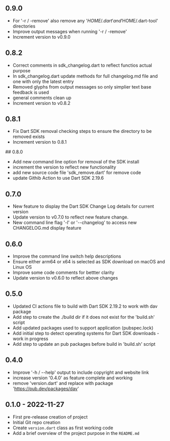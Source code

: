 ## 0.9.0
- For '-r / -remove' also remove any '$HOME/.dart' and '$HOME/.dart-tool' directories
- Improve output messages when running '-r / -remove'
- Increment version to v0.9.0

## 0.8.2
- Correct comments in sdk_changelog.dart to reflect functios actual purpose
- In sdk_changelog.dart update methods for full changelog.md file and one with only the latest entry
- Removed glyphs from output messages so only simplier text base feedback is used
- general comments clean up
- Increment version to v0.8.2

## 0.8.1
- Fix Dart SDK removal checking steps to ensure the directory to be removed exists
- Increment version to 0.8.1

## 0.8.0
- Add new command line option for removal of the SDK install
- increment the version to reflect new functionality
- add new source code file 'sdk_remove.dart' for remove code
- update Githib Action to use Dart SDK 2.19.6

## 0.7.0
- New feature to display the Dart SDK Change Log details for current version
- Update version to v0.7.0 to reflect new feature change.
- New command line flag '-l' or '--changelog' to access new CHANGELOG.md display feature

## 0.6.0
- Improve the command line switch help descriptions
- Ensure either arm64 or x64 is selected as SDK download on macOS and Linux OS
- Improve some code comments for bettter clarity
- Update version to v0.6.0 to reflect above changes

## 0.5.0
- Updated CI actions file to build with Dart SDK 2.19.2 to work with dav package
- Add step to create the ./build dir if it does not exist for the 'build.sh' script
- Add updated packages used to support application (pubspec.lock)
- Add initial step to detect operating systems for Dart SDK downloads - work in progress
- Add step to update an pub packages before build in 'build.sh' script

## 0.4.0
- Improve '-h / --help' output to include copyright and website link
- increase version '0.4.0' as feature complete and working
- remove 'version.dart' and replace with package 'https://pub.dev/packages/dav'

## 0.1.0 - 2022-11-27
* First pre-release creation of project
* Initial Git repo creation
* Create `version.dart` class as first working code
* Add a brief overview of the project purpose in the `README.md`